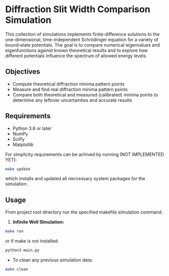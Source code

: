 # Diffraction Slit Width Comparison Simulation

This collection of simulations implements finite-difference solutions to the one-dimensional, time-independent Schrödinger equation for a variety of bound‐state potentials. The goal is to compare numerical eigenvalues and eigenfunctions against known theoretical results and to explore how different potentials influence the spectrum of allowed energy levels.

## Objectives

* Compute theoretical diffraction minima pattern points
* Measure and find real diffraction minima pattern points
* Compare both theoretical and measured (calibrated) minima points to determine any leftover uncertainties and accurate results

## Requirements

- Python 3.8 or later  
- NumPy  
- SciPy  
- Matplotlib

For simplicity requirements can be achived by running (NOT IMPLEMENTED YET):

```bash
make update
```

which installs and updated all neccessary system packages for the simulation.

## Usage

From project root directory run the specified makefile simulation command:

1. **Infinite Well SImulation:**

```bash
make run
```

or if make is not installed:

```bash
python3 main.py
```


* To clean any previous simulation data:

```bash
make clean
```